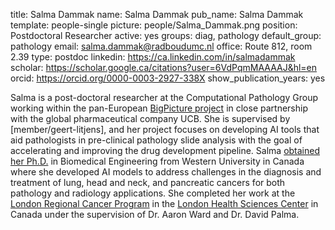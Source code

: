 title: Salma Dammak
name: Salma Dammak
pub_name: Salma Dammak
template: people-single
picture: people/Salma_Dammak.png
position: Postdoctoral Researcher
active: yes
groups: diag, pathology
default_group: pathology
email: salma.dammak@radboudumc.nl
office:  Route 812, room 2.39
type: postdoc
linkedin: https://ca.linkedin.com/in/salmadammak
scholar: https://scholar.google.ca/citations?user=6VdPqmMAAAAJ&hl=en
orcid: https://orcid.org/0000-0003-2927-338X
show_publication_years: yes 

Salma is a post-doctoral researcher at the Computational Pathology Group working within the pan-European [BigPicture project](https://bigpicture.eu/) in close partnership with the global pharmaceutical company UCB. She is supervised by [member/geert-litjens], and her project focuses on developing AI tools that aid pathologists in pre-clinical pathology slide analysis with the goal of accelerating and improving the drug development pipeline. Salma [obtained her Ph.D.](https://ir.lib.uwo.ca/etd/9787/) in Biomedical Engineering from Western University in Canada where she developed AI models to address challenges in the diagnosis and treatment of lung, head and neck, and pancreatic cancers for both pathology and radiology applications. She completed her work at the [London Regional Cancer Program](https://www.lhsc.on.ca/london-regional-cancer-program/about-london-regional-cancer-program) in the [London Health Sciences Center](https://www.lhsc.on.ca/) in Canada under the supervision of Dr. Aaron Ward and Dr. David Palma.
